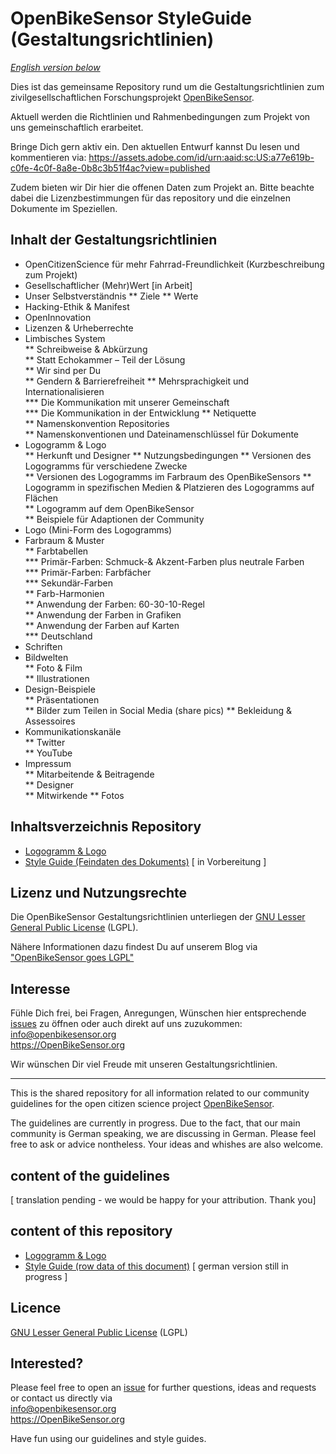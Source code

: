 # OpenBikeSensor StyleGuide (Gestaltungsrichtlinien)

<i><a href="#english">English version below</a></i>

Dies ist das gemeinsame Repository rund um die Gestaltungsrichtlinien zum zivilgesellschaftlichen Forschungsprojekt <a href="https://github.com/openbikesensor" alt="OpenBikeSensor" rel="noopener noreferrer nofollow">OpenBikeSensor</a>.

Aktuell werden die Richtlinien und Rahmenbedingungen zum Projekt von uns gemeinschaftlich erarbeitet. 

Bringe Dich gern aktiv ein. Den aktuellen Entwurf kannst Du lesen und kommentieren via: 
https://assets.adobe.com/id/urn:aaid:sc:US:a77e619b-c0fe-4c0f-8a8e-0b8c3b51f4ac?view=published

Zudem bieten wir Dir hier die offenen Daten zum Projekt an. Bitte beachte dabei die Lizenzbestimmungen für das repository und die einzelnen Dokumente im Speziellen.

## Inhalt der Gestaltungsrichtlinien

* OpenCitizenScience für mehr Fahrrad-Freundlichkeit (Kurzbeschreibung zum Projekt)
* Gesellschaftlicher (Mehr)Wert [in Arbeit]
* Unser Selbstverständnis 
** Ziele 
** Werte 
* Hacking-Ethik & Manifest
* OpenInnovation  
* Lizenzen & Urheberrechte  
* Limbisches System  
** Schreibweise & Abkürzung  
** Statt Echokammer – Teil der Lösung  
** Wir sind per Du  
** Gendern & Barrierefreiheit 
** Mehrsprachigkeit und Internationalisieren  
*** Die Kommunikation mit unserer Gemeinschaft  
*** Die Kommunikation in der Entwicklung 
** Netiquette  
** Namenskonvention Repositories  
** Namenskonventionen und Dateinamenschlüssel für Dokumente  
* Logogramm & Logo  
** Herkunft und Designer 
** Nutzungsbedingungen 
** Versionen des Logogramms für verschiedene Zwecke  
** Versionen des Logogramms  im Farbraum des OpenBikeSensors 
** Logogramm in spezifischen Medien &  Platzieren des Logogramms auf Flächen  
** Logogramm auf dem OpenBikeSensor  
** Beispiele für Adaptionen der Community  
* Logo (Mini-Form des Logogramms)  
* Farbraum & Muster  
** Farbtabellen  
*** Primär-Farben: Schmuck-& Akzent-Farben plus neutrale Farben  
*** Primär-Farben: Farbfächer  
*** Sekundär-Farben  
** Farb-Harmonien  
** Anwendung der Farben: 60-30-10-Regel  
** Anwendung der Farben in Grafiken  
** Anwendung der Farben auf Karten  
*** Deutschland  
* Schriften  
* Bildwelten  
** Foto & Film  
** Illustrationen  
* Design-Beispiele  
** Präsentationen  
** Bilder zum Teilen in Social Media (share pics) 
** Bekleidung & Assessoires 
* Kommunikationskanäle  
** Twitter  
** YouTube  
* Impressum  
** Mitarbeitende & Beitragende  
** Designer  
** Mitwirkende
** Fotos 

## Inhaltsverzeichnis Repository

* <a href="./Logo_Logogramm">Logogramm & Logo</a>
* <a href="./Style_Guide">Style Guide (Feindaten des Dokuments)</a> [ in Vorbereitung ]


## Lizenz und Nutzungsrechte

Die OpenBikeSensor Gestaltungsrichtlinien unterliegen der <a href="https://www.gnu.org/licenses/lgpl-3.0.en.html" title="GNU Lesser General Public License" rel="noopener noreferrer nofollow">GNU Lesser General Public License</a> (LGPL). 

Nähere Informationen dazu findest Du auf unserem Blog via <a href="https://www.openbikesensor.org/blog/2021/03/23/openbikesensor-goes-lgpl/" title="OpenBikeSensor goes LGPL - via OpenBikeSensor Blog" rel="noopener noreferrer nofollow">"OpenBikeSensor goes LGPL"</a>

## Interesse

Fühle Dich frei, bei Fragen, Anregungen, Wünschen hier entsprechende <a href="https://github.com/openbikesensor/OpenBikeSensor_StyleGuide/issues">issues</a> zu öffnen oder auch direkt auf uns zuzukommen:  
info@openbikesensor.org  
https://OpenBikeSensor.org


Wir wünschen Dir viel Freude mit unseren Gestaltungsrichtlinien.



- - -

<div id="english">
	
This is the shared repository for all information related to our community guidelines for the open citizen science project <a href="https://github.com/openbikesensor" alt="OpenBikeSensor" rel="noopener noreferrer nofollow">OpenBikeSensor</a>.

The guidelines are currently in progress. Due to the fact, that our main community is German speaking, we are discussing in German. Please feel free to ask or advice nontheless. Your ideas and whishes are also welcome.	

## content of the guidelines 

[ translation pending - we would be happy for your attribution. Thank you]

## content of this repository

* <a href="./Logo_Logogramm">Logogramm & Logo</a>
* <a href="./Style_Guide">Style Guide (row data of this document)</a> [ german version still in progress ]


## Licence
<a href="https://www.gnu.org/licenses/lgpl-3.0.en.html" title="GNU Lesser General Public License" rel="noopener noreferrer nofollow">GNU Lesser General Public License</a> (LGPL)


## Interested?
Please feel free to open an <a href="https://github.com/openbikesensor/OpenBikeSensor_StyleGuide/issues">issue</a> for further questions, ideas and requests or contact us directly via  
info@openbikesensor.org  
https://OpenBikeSensor.org


Have fun using our guidelines and style guides.

</div>